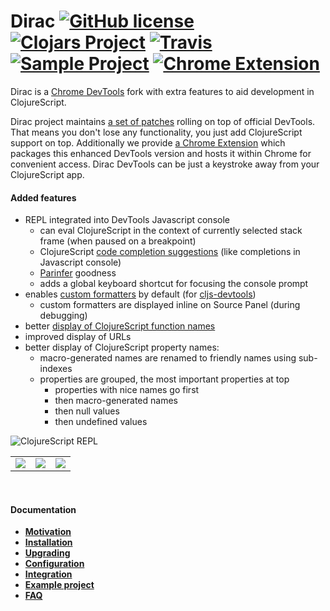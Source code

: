 # Dirac [![GitHub license](https://img.shields.io/github/license/binaryage/dirac.svg)](license.txt) [![Clojars Project](https://img.shields.io/clojars/v/binaryage/dirac.svg)](https://clojars.org/binaryage/dirac) [![Travis](https://img.shields.io/travis/binaryage/dirac.svg)](https://travis-ci.org/binaryage/dirac) [![Sample Project](https://img.shields.io/badge/project-example-ff69b4.svg)](https://github.com/binaryage/dirac-sample) [![Chrome Extension](https://img.shields.io/badge/chrome-extension-ebb338.svg)](https://chrome.google.com/webstore/detail/dirac-devtools/kbkdngfljkchidcjpnfcgcokkbhlkogi)

Dirac is a [Chrome DevTools](https://developer.chrome.com/devtools) fork with extra features to aid development in ClojureScript.

Dirac project maintains [a set of patches](https://github.com/binaryage/dirac/tree/devtools-diff) rolling on top of official DevTools.
That means you don't lose any functionality, you just add ClojureScript support on top.
Additionally we provide [a Chrome Extension](https://chrome.google.com/webstore/detail/dirac-devtools/kbkdngfljkchidcjpnfcgcokkbhlkogi)
which packages this enhanced DevTools version and hosts it within Chrome for convenient access.
Dirac DevTools can be just a keystroke away from your ClojureScript app.

#### Added features

  * REPL integrated into DevTools Javascript console
    * can eval ClojureScript in the context of currently selected stack frame (when paused on a breakpoint)
    * ClojureScript [code completion suggestions](https://github.com/binaryage/dirac/releases/tag/v0.4.0) (like completions in Javascript console)
    * [Parinfer](https://shaunlebron.github.io/parinfer) goodness
    * adds a global keyboard shortcut for focusing the console prompt
  * enables [custom formatters](https://docs.google.com/document/d/1FTascZXT9cxfetuPRT2eXPQKXui4nWFivUnS_335T3U) by default (for [cljs-devtools](https://github.com/binaryage/cljs-devtools))
     * custom formatters are displayed inline on Source Panel (during debugging)
  * better [display of ClojureScript function names](https://dl.dropboxusercontent.com/u/559047/dirac-non-trivial-beautified-stack-trace.png)
  * improved display of URLs
  * better display of ClojureScript property names:
    * macro-generated names are renamed to friendly names using sub-indexes
    * properties are grouped, the most important properties at top
      * properties with nice names go first
      * then macro-generated names
      * then null values
      * then undefined values

![ClojureScript REPL](https://dl.dropboxusercontent.com/u/559047/dirac-main-01.png)

<table>
<tr>
<td><a href="https://dl.dropboxusercontent.com/u/559047/dirac-general-completions.png"><img src="https://dl.dropboxusercontent.com/u/559047/dirac-general-completions.png"></a></td>
<td><a href="https://dl.dropboxusercontent.com/u/559047/dirac-ns-completions.png"><img src="https://dl.dropboxusercontent.com/u/559047/dirac-ns-completions.png"></a></td>
<td><a href="https://dl.dropboxusercontent.com/u/559047/dirac-js-completions.png"><img src="https://dl.dropboxusercontent.com/u/559047/dirac-js-completions.png"></a></td>
</tr>
</table>

<br style="clear:both">

#### Documentation

  * **[Motivation](docs/motivation.md)**
  * **[Installation](docs/installation.md)**
  * **[Upgrading](docs/upgrading.md)**
  * **[Configuration](docs/configuration.md)**
  * **[Integration](docs/integration.md)**
  * **[Example project](https://github.com/binaryage/dirac-sample)**
  * **[FAQ](docs/faq.md)**
